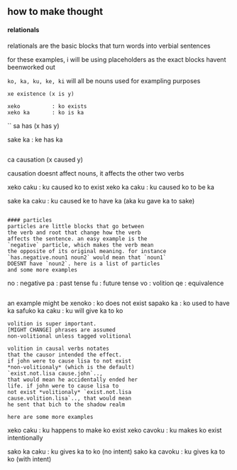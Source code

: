 ## how to make thought

#### relationals
relationals are the basic blocks that turn
words into verbial sentences

for these examples, i will be using placeholders
as the exact blocks havent beenworked out

`ko, ka, ku, ke, ki` will all be nouns used for
exampling purposes

```
xe existence (x is y)

xeko          : ko exists
xeko ka       : ko is ka
```
``
sa has (x has y)

sake ka : ke has ka
```
```
ca causation (x caused y)

causation doesnt affect nouns, it
affects the other two verbs

xeko caku    : ku caused ko to exist
xeko ka caku : ku caused ko to be ka

sake ka caku : ku caused ke to have ka
(aka ku gave ka to sake)
```

#### particles
particles are little blocks that go between
the verb and root that change how the verb
affects the sentence. an easy example is the
`negative` particle, which makes the verb mean
the opposite of its original meaning. for instance
`has.negative.noun1 noun2` would mean that `noun1`
DOESNT have `noun2`. here is a list of particles
and some more examples
```
no : negative
pa : past tense
fu : future tense
vo : volition
qe : equivalence
```
```
an example might be
xenoko : ko does not exist
sapako ka : ko used to have ka
safuko ka caku : ku will give ka to ko
```
volition is super important.
[MIGHT CHANGE] phrases are assumed
non-volitional unless tagged volitional

volition in causal verbs notates
that the causor intended the effect.
if john were to cause lisa to not exist
*non-volitionaly* (which is the default)
`exist.not.lisa cause.john`..,
that would mean he accidentally ended her
life. if john were to cause lisa to
not exist *volitionaly* `exist.not.lisa
cause.volition.lisa`.., that would mean
he sent that bich to the shadow realm

here are some more examples
```
xeko caku   : ku happens to make ko exist
xeko cavoku : ku makes ko exist intentionally

sako ka caku   : ku gives ka to ko (no intent)
sako ka cavoku : ku gives ka to ko (with intent)

